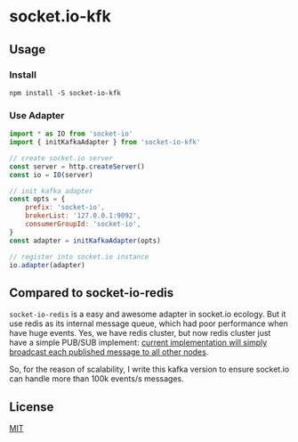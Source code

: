 # socket.io-kfk

## Usage

### Install

```shell
npm install -S socket-io-kfk
```

### Use Adapter

```js
import * as IO from 'socket-io'
import { initKafkaAdapter } from 'socket-io-kfk'

// create socket.io server
const server = http.createServer()
const io = IO(server)

// init kafka adapter
const opts = {
	prefix: 'socket-io',
	brokerList: '127.0.0.1:9092',
	consumerGroupId: 'socket-io',
}
const adapter = initKafkaAdapter(opts)

// register into socket.io instance
io.adapter(adapter)
```

## Compared to socket-io-redis

`socket-io-redis` is a easy and awesome adapter in socket.io ecology. But it use redis as its internal message queue, which had poor performance when have huge events. Yes, we have redis cluster, but now redis cluster just have a simple PUB/SUB implement: [current implementation will simply broadcast each published message to all other nodes](https://redis.io/topics/cluster-spec).

So, for the reason of scalability, I write this kafka version to ensure socket.io can handle more than 100k events/s messages.

## License

[MIT](https://github.com/joway/socket.io-kfk/blob/master/LICENSE)